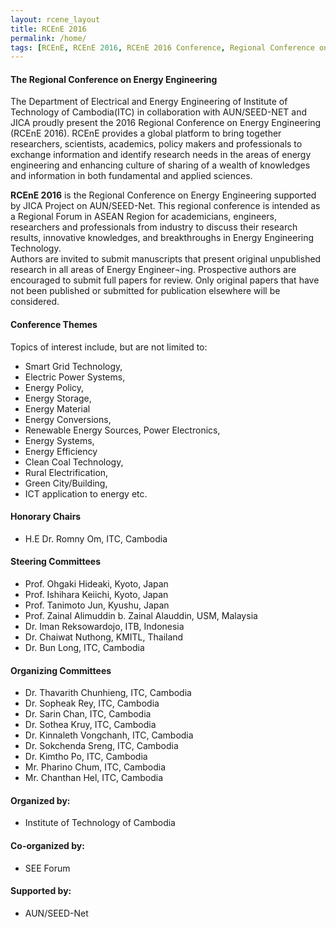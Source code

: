 ```yaml
---
layout: rcene_layout
title: RCEnE 2016
permalink: /home/
tags: [RCEnE, RCEnE 2016, RCEnE 2016 Conference, Regional Conference on Energy Engineering 2016, EEE Department of ITC]
---
```


#### The Regional Conference on Energy Engineering

The Department of Electrical and Energy Engineering of Institute of Technology of Cambodia(ITC) in collaboration with AUN/SEED-NET and JICA proudly present the 2016 Regional Conference on Energy Engineering (RCEnE 2016). RCEnE provides a global platform to bring together researchers, scientists, academics, policy makers and professionals to exchange information and identify research needs in the areas of energy engineering and enhancing culture of sharing of a wealth of knowledges and information in both fundamental and applied sciences.

**RCEnE 2016** is the Regional Conference on Energy Engineering supported by JICA Project on AUN/SEED-Net. This regional conference is intended as a Regional Forum in ASEAN Region for academicians, engineers, researchers and professionals from industry to discuss their research results, innovative knowledges, and breakthroughs in Energy Engineering Technology.  
Authors are invited to submit manuscripts that present original unpublished research in all areas of Energy Engineer¬ing. Prospective authors are encouraged to submit full papers for review. Only original papers that have not been published or submitted for publication elsewhere will be considered.

#### Conference Themes

Topics of interest include, but are not limited to:

-	Smart Grid Technology,
-	Electric Power Systems,
-	Energy Policy,
-	Energy Storage,
-	Energy Material
-	Energy Conversions,
-	Renewable Energy Sources, Power Electronics,
-	Energy Systems,
-	Energy Efficiency
-	Clean Coal Technology,
-	Rural Electrification,
-	Green City/Building,
-	ICT application to energy etc.


#### Honorary Chairs

- H.E Dr. Romny Om, ITC, Cambodia

#### Steering Committees
- Prof. Ohgaki Hideaki, Kyoto, Japan
- Prof. Ishihara Keiichi, Kyoto, Japan
- Prof. Tanimoto Jun, Kyushu, Japan
- Prof. Zainal Alimuddin b. Zainal Alauddin, USM, Malaysia
- Dr. Iman Reksowardojo, ITB, Indonesia
- Dr. Chaiwat Nuthong, KMITL, Thailand
- Dr. Bun Long, ITC, Cambodia

#### Organizing Committees
- Dr. Thavarith Chunhieng, ITC, Cambodia
- Dr. Sopheak Rey, ITC, Cambodia
- Dr. Sarin Chan, ITC, Cambodia
- Dr. Sothea Kruy, ITC, Cambodia
- Dr. Kinnaleth Vongchanh, ITC, Cambodia
- Dr. Sokchenda Sreng, ITC, Cambodia
- Dr. Kimtho Po, ITC, Cambodia
- Mr. Pharino Chum, ITC, Cambodia
- Mr. Chanthan Hel, ITC, Cambodia

#### Organized by:

- Institute of Technology of Cambodia

#### Co-organized by:

- SEE Forum

#### Supported by:

- AUN/SEED-Net

